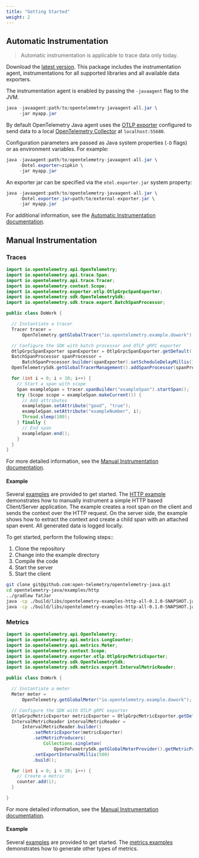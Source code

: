 ```yaml
---
title: "Getting Started"
weight: 2
---
```


## Automatic Instrumentation

> Automatic instrumentation is applicable to trace data only today.

Download the [latest version](/docs/java/#releases-1). This package includes
the instrumentation agent, instrumentations for all supported libraries and all
available data exporters.

The instrumentation agent is enabled by passing the `-javaagent` flag to the JVM.

```java
java -javaagent:path/to/opentelemetry-javaagent-all.jar \
     -jar myapp.jar
```

By default OpenTelemetry Java agent uses the [OTLP
exporter](https://github.com/open-telemetry/opentelemetry-java/tree/master/exporters/otlp)
configured to send data to a local [OpenTelemetry
Collector](https://github.com/open-telemetry/opentelemetry-collector/blob/master/receiver/otlpreceiver/README.md)
at `localhost:55680`.

Configuration parameters are passed as Java system properties (`-D` flags) or as
environment variables. For example:

```java
java -javaagent:path/to/opentelemetry-javaagent-all.jar \
     -Dotel.exporter=zipkin \
     -jar myapp.jar
```

An exporter jar can be specified via the `otel.exporter.jar` system property:

```java
java -javaagent:path/to/opentelemetry-javaagent-all.jar \
     -Dotel.exporter.jar=path/to/external-exporter.jar \
     -jar myapp.jar
```

For additional information, see the [Automatic Instrumentation documentation](/docs/java/automatic_instrumentation).

## Manual Instrumentation

### Traces

```java
import io.opentelemetry.api.OpenTelemetry;
import io.opentelemetry.api.trace.Span;
import io.opentelemetry.api.trace.Tracer;
import io.opentelemetry.context.Scope;
import io.opentelemetry.exporter.otlp.OtlpGrpcSpanExporter;
import io.opentelemetry.sdk.OpenTelemetrySdk;
import io.opentelemetry.sdk.trace.export.BatchSpanProcessor;

public class DoWork {

  // Instantiate a tracer
  Tracer tracer =
      OpenTelemetry.getGlobalTracer("io.opentelemetry.example.dowork");

  // Configure the SDK with batch processor and OTLP gRPC exporter
  OtlpGrpcSpanExporter spanExporter = OtlpGrpcSpanExporter.getDefault();
  BatchSpanProcessor spanProcessor =
      BatchSpanProcessor.builder(spanExporter).setScheduleDelayMillis(100).build();
  OpenTelemetrySdk.getGlobalTracerManagement().addSpanProcessor(spanProcessor);

  for (int i = 0; i < 10; i++) {
    // Start a span with scope
    Span exampleSpan = tracer.spanBuilder("exampleSpan").startSpan();
    try (Scope scope = exampleSpan.makeCurrent()) {
      // Add attributes
      exampleSpan.setAttribute("good", "true");
      exampleSpan.setAttribute("exampleNumber", i);
      Thread.sleep(100);
    } finally {
      // End span
      exampleSpan.end();
    }
  }
}
```

For more detailed information, see the [Manual Instrumentation documentation](/docs/java/manual_instrumentation/#traces).

#### Example

Several
[examples](https://github.com/open-telemetry/opentelemetry-java/tree/master/examples)
are provided to get started. The [HTTP
example](https://github.com/open-telemetry/opentelemetry-java/tree/master/examples/http)
demonstrates how to manually instrument a simple HTTP based Client/Server
application. The example creates a root span on the client and sends the
context over the HTTP request. On the server side, the example shows how to
extract the context and create a child span with an attached span event.
All generated data is logged locally.

To get started, perform the following steps::

1. Clone the repository
2. Change into the example directory
3. Compile the code
4. Start the server
5. Start the client

```bash
git clone git@github.com:open-telemetry/opentelemetry-java.git
cd opentelemetry-java/examples/http
../gradlew fatJar
java -cp ./build/libs/opentelemetry-examples-http-all-0.1.0-SNAPSHOT.jar io.opentelemetry.example.http.HttpServer
java -cp ./build/libs/opentelemetry-examples-http-all-0.1.0-SNAPSHOT.jar io.opentelemetry.example.http.HttpClient
```

### Metrics

```java
import io.opentelemetry.api.OpenTelemetry;
import io.opentelemetry.api.metrics.LongCounter;
import io.opentelemetry.api.metrics.Meter;
import io.opentelemetry.context.Scope;
import io.opentelemetry.exporter.otlp.OtlpGrpcMetricExporter;
import io.opentelemetry.sdk.OpenTelemetrySdk;
import io.opentelemetry.sdk.metrics.export.IntervalMetricReader;

public class DoWork {

  // Instantiate a meter
  Meter meter =
      OpenTelemetry.getGlobalMeter("io.opentelemetry.example.dowork");

  // Configure the SDK with OTLP gRPC exporter
  OtlpGrpcMetricExporter metricExporter = OtlpGrpcMetricExporter.getDefault();
  IntervalMetricReader intervalMetricReader =
      IntervalMetricReader.builder()
          .setMetricExporter(metricExporter)
          .setMetricProducers(
              Collections.singleton(
                  OpenTelemetrySdk.getGlobalMeterProvider().getMetricProducer()))
          .setExportIntervalMillis(500)
          .build();

  for (int i = 0; i < 10; i++) {
    // Create a metric
    counter.add(1);
  }

}
```

For more detailed information, see the [Manual Instrumentation documentation](/docs/java/manual_instrumentation/#metrics).

#### Example

Several
[examples](https://github.com/open-telemetry/opentelemetry-java/tree/master/examples)
are provided to get started. The [metrics
examples](https://github.com/open-telemetry/opentelemetry-java/tree/master/examples/metrics)
demonstrates how to generate other types of metrics.
